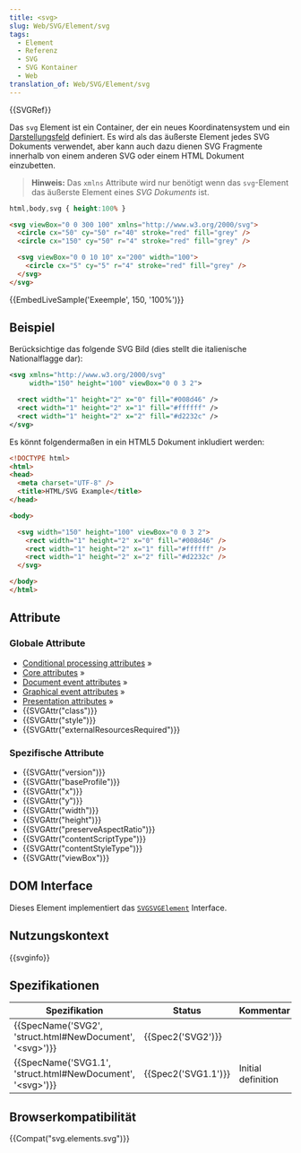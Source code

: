 ```yaml
---
title: <svg>
slug: Web/SVG/Element/svg
tags:
  - Element
  - Referenz
  - SVG
  - SVG Kontainer
  - Web
translation_of: Web/SVG/Element/svg
---
```

{{SVGRef}}

Das `svg` Element ist ein Container, der ein neues Koordinatensystem und ein [Darstellungsfeld](/de/docs/Web/SVG/Attribute/viewBox) definiert. Es wird als das äußerste Element jedes SVG Dokuments verwendet, aber kann auch dazu dienen SVG Fragmente innerhalb von einem anderen SVG oder einem HTML Dokument einzubetten.

> **Hinweis:** Das `xmlns` Attribute wird nur benötigt wenn das `svg`-Element das äußerste Element eines _SVG Dokuments_ ist.

```css hidden
html,body,svg { height:100% }
```

```html
<svg viewBox="0 0 300 100" xmlns="http://www.w3.org/2000/svg">
  <circle cx="50" cy="50" r="40" stroke="red" fill="grey" />
  <circle cx="150" cy="50" r="4" stroke="red" fill="grey" />

  <svg viewBox="0 0 10 10" x="200" width="100">
    <circle cx="5" cy="5" r="4" stroke="red" fill="grey" />
  </svg>
</svg>
```

{{EmbedLiveSample('Exeemple', 150, '100%')}}

## Beispiel

Berücksichtige das folgende SVG Bild (dies stellt die italienische Nationalflagge dar):

```xml
<svg xmlns="http://www.w3.org/2000/svg"
     width="150" height="100" viewBox="0 0 3 2">

  <rect width="1" height="2" x="0" fill="#008d46" />
  <rect width="1" height="2" x="1" fill="#ffffff" />
  <rect width="1" height="2" x="2" fill="#d2232c" />
</svg>
```

Es könnt folgendermaßen in ein HTML5 Dokument inkludiert werden:

```html
<!DOCTYPE html>
<html>
<head>
  <meta charset="UTF-8" />
  <title>HTML/SVG Example</title>
</head>

<body>

  <svg width="150" height="100" viewBox="0 0 3 2">
    <rect width="1" height="2" x="0" fill="#008d46" />
    <rect width="1" height="2" x="1" fill="#ffffff" />
    <rect width="1" height="2" x="2" fill="#d2232c" />
  </svg>

</body>
</html>
```

## Attribute

### Globale Attribute

- [Conditional processing attributes](/de/docs/Web/SVG/Attribute#ConditionalProccessing) »
- [Core attributes](/de/docs/Web/SVG/Attribute#Core) »
- [Document event attributes](/de/docs/Web/SVG/Attribute#DocumentEvent) »
- [Graphical event attributes](/de/docs/Web/SVG/Attribute#GraphicalEvent) »
- [Presentation attributes](/de/docs/Web/SVG/Attribute#Presentation) »
- {{SVGAttr("class")}}
- {{SVGAttr("style")}}
- {{SVGAttr("externalResourcesRequired")}}

### Spezifische Attribute

- {{SVGAttr("version")}}
- {{SVGAttr("baseProfile")}}
- {{SVGAttr("x")}}
- {{SVGAttr("y")}}
- {{SVGAttr("width")}}
- {{SVGAttr("height")}}
- {{SVGAttr("preserveAspectRatio")}}
- {{SVGAttr("contentScriptType")}}
- {{SVGAttr("contentStyleType")}}
- {{SVGAttr("viewBox")}}

## DOM Interface

Dieses Element implementiert das [`SVGSVGElement`](/en-US/docs/Web/API/SVGSVGElement) Interface.

## Nutzungskontext

{{svginfo}}

## Spezifikationen

| Spezifikation                                                                        | Status                   | Kommentar          |
| ------------------------------------------------------------------------------------ | ------------------------ | ------------------ |
| {{SpecName('SVG2', 'struct.html#NewDocument', '&lt;svg&gt;')}} | {{Spec2('SVG2')}} |                    |
| {{SpecName('SVG1.1', 'struct.html#NewDocument', '&lt;svg&gt;')}} | {{Spec2('SVG1.1')}} | Initial definition |

## Browserkompatibilität

{{Compat("svg.elements.svg")}}

